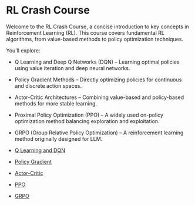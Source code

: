 # RL Crash Course

Welcome to the RL Crash Course, a concise introduction to key concepts in Reinforcement Learning (RL). This course covers fundamental RL algorithms, from value-based methods to policy optimization techniques.

You’ll explore:

- Q Learning and Deep Q Networks (DQN) – Learning optimal policies using value iteration and deep neural networks.
- Policy Gradient Methods – Directly optimizing policies for continuous and discrete action spaces.
- Actor-Critic Architectures – Combining value-based and policy-based methods for more stable learning.
- Proximal Policy Optimization (PPO) – A widely used on-policy optimization method balancing exploration and exploitation.
- GRPO (Group Relative Policy Optimization) – A reinforcement learning method originally designed for LLM.

- [Q Learning and DQN](01.md)
- [Policy Gradient](02.md)
- [Actor-Critic](03.md)
- [PPO](04.md)
- [GRPO](05.md)
